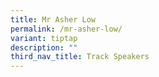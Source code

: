 ```yaml
---
title: Mr Asher Low
permalink: /mr-asher-low/
variant: tiptap
description: ""
third_nav_title: Track Speakers
---
```

